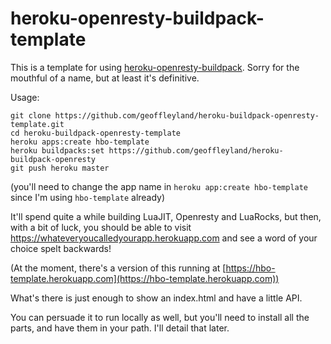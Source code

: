 # heroku-openresty-buildpack-template

This is a template for using
[heroku-openresty-buildpack](https://github.com/geoffleyland/heroku-buildpack-openresty).
Sorry for the mouthful of a name, but at least it's definitive.

Usage:

    git clone https://github.com/geoffleyland/heroku-buildpack-openresty-template.git
    cd heroku-buildpack-openresty-template
    heroku apps:create hbo-template
    heroku buildpacks:set https://github.com/geoffleyland/heroku-buildpack-openresty
    git push heroku master

(you'll need to change the app name in `heroku app:create hbo-template`
since I'm using `hbo-template` already)

It'll spend quite a while building LuaJIT, Openresty and LuaRocks, but then,
with a bit of luck, you should be able to visit
https://whateveryoucalledyourapp.herokuapp.com and see a word of your choice
spelt backwards!

(At the moment, there's a version of this running at
[https://hbo-template.herokuapp.com](https://hbo-template.herokuapp.com))

What's there is just enough to show an index.html and have a little API.

You can persuade it to run locally as well, but you'll need to install all the
parts, and have them in your path.  I'll detail that later.
